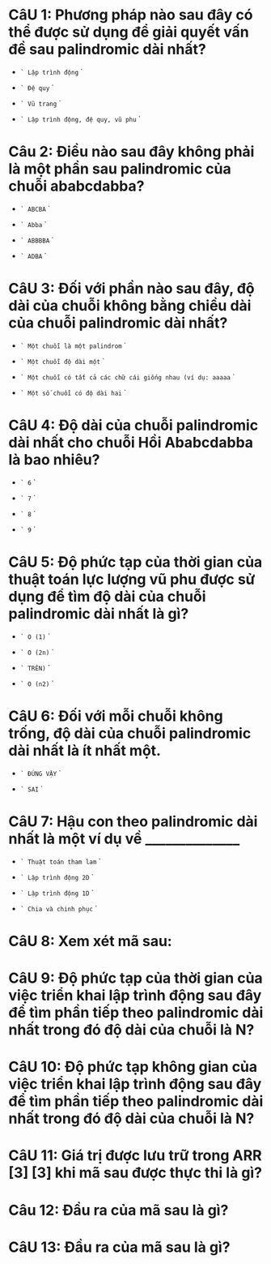 # CâU 1: Phương pháp nào sau đây có thể được sử dụng để giải quyết vấn đề sau palindromic dài nhất?

- `` `
  Lập trình động
  `` `

- `` `
  Đệ quy
  `` `

- `` `
  Vũ trang
  `` `

* `` `
  Lập trình động, đệ quy, vũ phu
  `` `

# Câu 2: Điều nào sau đây không phải là một phần sau palindromic của chuỗi ababcdabba?

- `` `
  ABCBA
  `` `

- `` `
  Abba
  `` `

- `` `
  ABBBBA
  `` `

* `` `
  ADBA
  `` `

# CâU 3: Đối với phần nào sau đây, độ dài của chuỗi không bằng chiều dài của chuỗi palindromic dài nhất?

- `` `
  Một chuỗi là một palindrom
  `` `

- `` `
  Một chuỗi độ dài một
  `` `

- `` `
  Một chuỗi có tất cả các chữ cái giống nhau (ví dụ: aaaaa
  `` `

* `` `
  Một số chuỗi có độ dài hai
  `` `

# CâU 4: Độ dài của chuỗi palindromic dài nhất cho chuỗi Hồi Ababcdabba là bao nhiêu?

- `` `
  6
  `` `

* `` `
  7
  `` `

- `` `
  8
  `` `

- `` `
  9
  `` `

# CâU 5: Độ phức tạp của thời gian của thuật toán lực lượng vũ phu được sử dụng để tìm độ dài của chuỗi palindromic dài nhất là gì?

- `` `
  O (1)
  `` `

* `` `
  O (2n)
  `` `

- `` `
  TRÊN)
  `` `

- `` `
  O (n2)
  `` `

# CâU 6: Đối với mỗi chuỗi không trống, độ dài của chuỗi palindromic dài nhất là ít nhất một.

* `` `
  ĐÚNG VẬY
  `` `

- `` `
  SAI
  `` `

# CâU 7: Hậu con theo palindromic dài nhất là một ví dụ về ______________

- `` `
  Thuật toán tham lam
  `` `

* `` `
  Lập trình động 2D
  `` `

- `` `
  Lập trình động 1D
  `` `

- `` `
  Chia và chinh phục
  `` `

# CâU 8: Xem xét mã sau:

# CâU 9: Độ phức tạp của thời gian của việc triển khai lập trình động sau đây để tìm phần tiếp theo palindromic dài nhất trong đó độ dài của chuỗi là N?

# CâU 10: Độ phức tạp không gian của việc triển khai lập trình động sau đây để tìm phần tiếp theo palindromic dài nhất trong đó độ dài của chuỗi là N?

# CâU 11: Giá trị được lưu trữ trong ARR [3] [3] khi mã sau được thực thi là gì?

# Câu 12: Đầu ra của mã sau là gì?

# CâU 13: Đầu ra của mã sau là gì?